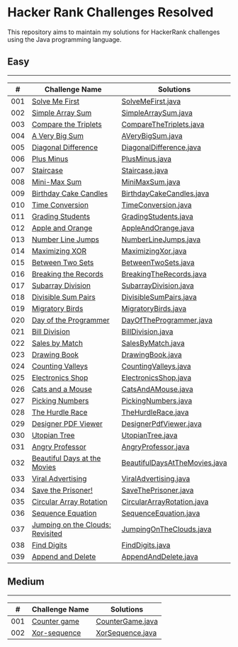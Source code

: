 # Hacker Rank Challenges Resolved
This repository aims to maintain my solutions for HackerRank challenges using the Java programming language.

## Easy
<hr>

| #   | Challenge Name                                                                                                          | Solutions                                                                                               |
|-----|-------------------------------------------------------------------------------------------------------------------------|---------------------------------------------------------------------------------------------------------|
| 001 | [Solve Me First](https://www.hackerrank.com/challenges/solve-me-first/problem?isFullScreen=true)                        | [SolveMeFirst.java](./src/br/com/eduardocintra/easy/solvemefirst/SolveMeFirst.java)                     |
| 002 | [Simple Array Sum](https://www.hackerrank.com/challenges/simple-array-sum/problem?isFullScreen=true)                    | [SimpleArraySum.java](./src/br/com/eduardocintra/easy/simplearraysum/SimpleArraySum.java)               |
| 003 | [Compare the Triplets](https://www.hackerrank.com/challenges/compare-the-triplets/problem?isFullScreen=true)            | [CompareTheTriplets.java](./src/br/com/eduardocintra/easy/comparethetriplets/CompareTheTriplets.java)   |
| 004 | [A Very Big Sum](https://www.hackerrank.com/challenges/a-very-big-sum/problem?isFullScreen=true)                        | [AVeryBigSum.java](./src/br/com/eduardocintra/easy/averybigsum/AVeryBigSum.java)                        |
| 005 | [Diagonal Difference](https://www.hackerrank.com/challenges/diagonal-difference/problem?isFullScreen=true)              | [DiagonalDifference.java](./src/br/com/eduardocintra/easy/diagonaldifference/DiagonalDifference.java)   |
| 006 | [Plus Minus](https://www.hackerrank.com/challenges/plus-minus/problem?isFullScreen=true)                                | [PlusMinus.java](./src/br/com/eduardocintra/easy/plusminus/PlusMinus.java)                              |
| 007 | [Staircase](https://www.hackerrank.com/challenges/staircase/problem?isFullScreen=true)                                  | [Staircase.java](./src/br/com/eduardocintra/easy/staircase/Staircase.java)                              |
| 008 | [Mini-Max Sum](https://www.hackerrank.com/challenges/mini-max-sum/problem?isFullScreen=true)                            | [MiniMaxSum.java](./src/br/com/eduardocintra/easy/minimaxsum/MiniMaxSum.java)                           |
| 009 | [Birthday Cake Candles](https://www.hackerrank.com/challenges/birthday-cake-candles/problem?isFullScreen=true)          | [BirthdayCakeCandles.java](./src/br/com/eduardocintra/easy/birthdaycakecandles/BirthdayCakeCandles.java) |
| 010 | [Time Conversion](https://www.hackerrank.com/challenges/time-conversion/problem?isFullScreen=true)                      | [TimeConversion.java](./src/br/com/eduardocintra/easy/timeconversion/TimeConversion.java)               |
| 011 | [Grading Students](https://www.hackerrank.com/challenges/grading?isFullScreen=true)                                     | [GradingStudents.java](./src/br/com/eduardocintra/easy/gradingstudents/GradingStudents.java)            |
| 012 | [Apple and Orange](https://www.hackerrank.com/challenges/apple-and-orange/problem?isFullScreen=true)                    | [AppleAndOrange.java](./src/br/com/eduardocintra/easy/appleandorange/AppleAndOrange.java)               |
| 013 | [Number Line Jumps](https://www.hackerrank.com/challenges/kangaroo/problem?isFullScreen=true)                           | [NumberLineJumps.java](./src/br/com/eduardocintra/easy/numberlinejumps/NumberLineJumps.java)            |
| 014 | [Maximizing XOR](https://www.hackerrank.com/challenges/maximizing-xor/problem?isFullScreen=true)                        | [MaximizingXor.java](./src/br/com/eduardocintra/easy/maximizingxor/MaximizingXor.java)                  |                                                                                                                                                      
| 015 | [Between Two Sets](https://www.hackerrank.com/challenges/between-two-sets/problem?isFullScreen=true)                    | [BetweenTwoSets.java](./src/br/com/eduardocintra/easy/betweentwosets/BetweenTwoSets.java)               |                                                                                                                                                      
| 016 | [Breaking the Records](https://www.hackerrank.com/challenges/breaking-best-and-worst-records/problem?isFullScreen=true) | [BreakingTheRecords.java](./src/br/com/eduardocintra/easy/breakingtherecords/BreakingTheRecords.java)   |                                                                                                                                                      
| 017 | [Subarray Division](https://www.hackerrank.com/challenges/the-birthday-bar/problem?isFullScreen=true)                   | [SubarrayDivision.java](./src/br/com/eduardocintra/easy/subarraydivision/SubarrayDivision.java)         |                                                                                                                                                      
| 018 | [Divisible Sum Pairs](https://www.hackerrank.com/challenges/divisible-sum-pairs/problem?isFullScreen=true)              | [DivisibleSumPairs.java](./src/br/com/eduardocintra/easy/divisiblesumpairs/DivisibleSumPairs.java)      |                                                                                                                                                      
| 019 | [Migratory Birds](https://www.hackerrank.com/challenges/migratory-birds/problem?isFullScreen=true)                      | [MigratoryBirds.java](./src/br/com/eduardocintra/easy/migratorybirds/MigratoryBirds.java)               |                                                                                                                                                      
| 020 | [Day of the Programmer](https://www.hackerrank.com/challenges/day-of-the-programmer/problem?isFullScreen=true)          | [DayOfTheProgrammer.java](./src/br/com/eduardocintra/easy/dayoftheprogrammer/DayOfTheProgrammer.java)   |                                                                                                                                                      
| 021 | [Bill Division](https://www.hackerrank.com/challenges/bon-appetit/problem?isFullScreen=true)                            | [BillDivision.java](./src/br/com/eduardocintra/easy/billdivision/BillDivision.java)                     |                                                                                                                                                      
| 022 | [Sales by Match](https://www.hackerrank.com/challenges/sock-merchant/problem?isFullScreen=true)                         | [SalesByMatch.java](./src/br/com/eduardocintra/easy/salesbymatch/SalesByMatch.java)                     |                                                                                                                                                      
| 023 | [Drawing Book](https://www.hackerrank.com/challenges/drawing-book/problem?isFullScreen=true)                            | [DrawingBook.java](./src/br/com/eduardocintra/easy/drawingbook/DrawingBook.java)                        |                                                                                                                                                      
| 024 | [Counting Valleys](https://www.hackerrank.com/challenges/counting-valleys/problem?isFullScreen=true)                    | [CountingValleys.java](./src/br/com/eduardocintra/easy/countingvalleys/CountingValleys.java)            |                                                                                                                                                      
| 025 | [Electronics Shop](https://www.hackerrank.com/challenges/electronics-shop/problem?isFullScreen=true)                    | [ElectronicsShop.java](./src/br/com/eduardocintra/easy/electronicsshop/ElectronicsShop.java)            |                                                                                                                                                      
| 026 | [Cats and a Mouse](https://www.hackerrank.com/challenges/cats-and-a-mouse/problem?isFullScreen=true)                    | [CatsAndAMouse.java](./src/br/com/eduardocintra/easy/catsandamouse/CatsAndAMouse.java)                  |                                                                                                                                                      
| 027 | [Picking Numbers](https://www.hackerrank.com/challenges/picking-numbers/problem?isFullScreen=true)                      | [PickingNumbers.java](./src/br/com/eduardocintra/easy/pickingnumbers/PickingNumbers.java)               |                                                                                                                                                      
| 028 | [The Hurdle Race](https://www.hackerrank.com/challenges/the-hurdle-race/problem?isFullScreen=true)                      | [TheHurdleRace.java](./src/br/com/eduardocintra/easy/thehurdlerace/TheHurdleRace.java)                  |                                                                                                                                                      
| 029 | [Designer PDF Viewer](https://www.hackerrank.com/challenges/designer-pdf-viewer/problem?isFullScreen=true)              | [DesignerPdfViewer.java](./src/br/com/eduardocintra/easy/designerpdfviewer/DesignerPdfViewer.java)      |                                                                                                                                                      
| 030 | [Utopian Tree](https://www.hackerrank.com/challenges/utopian-tree/problem?isFullScreen=true)                            | [UtopianTree.java](./src/br/com/eduardocintra/easy/utopiantree/UtopianTree.java)                        |                                                                                                                                                      
| 031 | [Angry Professor](https://www.hackerrank.com/challenges/angry-professor/problem?isFullScreen=true)                            | [AngryProfessor.java](./src/br/com/eduardocintra/easy/angryprofessor/AngryProfessor.java)                        |                                                                                                                                                      
| 032 | [Beautiful Days at the Movies](https://www.hackerrank.com/challenges/beautiful-days-at-the-movies/problem?isFullScreen=true)                            | [BeautifulDaysAtTheMovies.java](./src/br/com/eduardocintra/easy/beautifuldaysatthemovies/BeautifulDaysAtTheMovies.java)                        |                                                                                                                                                      
| 033 | [Viral Advertising](https://www.hackerrank.com/challenges/strange-advertising/problem?isFullScreen=true)                            | [ViralAdvertising.java](./src/br/com/eduardocintra/easy/viraladvertising/ViralAdvertising.java)                        |                                                                                                                                                      
| 034 | [Save the Prisoner!](https://www.hackerrank.com/challenges/save-the-prisoner/problem?isFullScreen=true)                            | [SaveThePrisoner.java](./src/br/com/eduardocintra/easy/savetheprisoner/SaveThePrisoner.java)                         |                                                                                                                                                      
| 035 | [Circular Array Rotation](https://www.hackerrank.com/challenges/circular-array-rotation/problem?isFullScreen=true)                            | [CircularArrayRotation.java](./src/br/com/eduardocintra/easy/circulararrayrotation/CircularArrayRotation.java)                         |                                                                                                                                                      
| 036 | [Sequence Equation](https://www.hackerrank.com/challenges/permutation-equation/problem?isFullScreen=true)                            | [SequenceEquation.java](./src/br/com/eduardocintra/easy/sequenceequation/SequenceEquation.java)                         |                                                                                                                                                      
| 037 | [Jumping on the Clouds: Revisited](https://www.hackerrank.com/challenges/jumping-on-the-clouds-revisited/problem?isFullScreen=true)                            | [JumpingOnTheClouds.java](./src/br/com/eduardocintra/easy/jumpingontheclouds/JumpingOnTheClouds.java)                         |                                                                                                                                                      
| 038 | [Find Digits](https://www.hackerrank.com/challenges/find-digits/problem?isFullScreen=true)                            | [FindDigits.java](./src/br/com/eduardocintra/easy/finddigits/FindDigits.java)                         |                                                                                                                                                      
| 039 | [Append and Delete](https://www.hackerrank.com/challenges/append-and-delete/problem?isFullScreen=true)                            | [AppendAndDelete.java](./src/br/com/eduardocintra/easy/appendanddelete/AppendAndDelete.java)                         |                                                                                                                                                      

## Medium
<hr>

| #   | Challenge Name                                                                               | Solutions                                                                          |
|-----|----------------------------------------------------------------------------------------------|------------------------------------------------------------------------------------|
| 001 | [Counter game](https://www.hackerrank.com/challenges/counter-game/problem?isFullScreen=true) | [CounterGame.java](./src/br/com/eduardocintra/medium/countergame/CounterGame.java) |
| 002 | [Xor-sequence](https://www.hackerrank.com/challenges/xor-se/problem?isFullScreen=true)       | [XorSequence.java](./src/br/com/eduardocintra/medium/xorsequence/XorSequence.java) |
